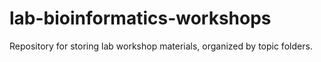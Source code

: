 # lab-bioinformatics-workshops
Repository for storing lab workshop materials, organized by topic folders.

